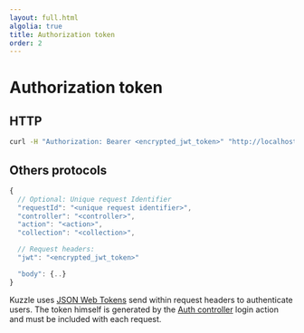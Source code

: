 ```yaml
---
layout: full.html
algolia: true
title: Authorization token
order: 2
---
```


# Authorization token

## HTTP

```bash
curl -H "Authorization: Bearer <encrypted_jwt_token>" "http://localhost:7512/..."
```

## Others protocols

```javascript
{
  // Optional: Unique request Identifier
  "requestId": "<unique request identifier>",
  "controller": "<controller>",
  "action": "<action>",
  "collection": "<collection>",

  // Request headers:
  "jwt": "<encrypted_jwt_token>"

  "body": {..}
}
```

Kuzzle uses [JSON Web Tokens](https://tools.ietf.org/html/rfc7519) send within request headers to authenticate users.
The token himself is generated by the [Auth controller](#auth-controller) login action and must be included with each request.
